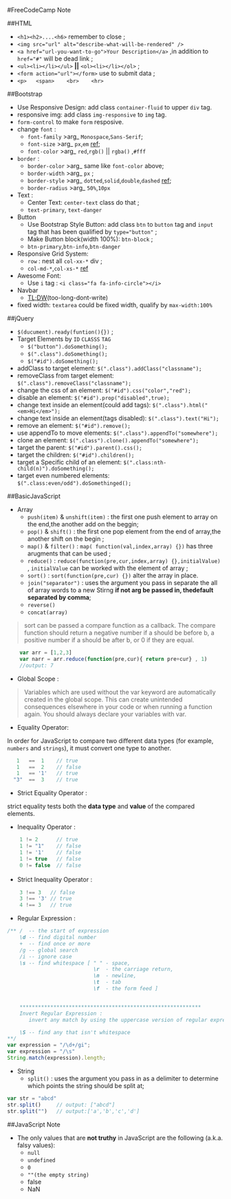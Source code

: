 #FreeCodeCamp Note

##HTML

- `<h1><h2>....<h6>` remember to close ;
- `<img src="url" alt="describe-what-will-be-rendered" />`
- `<a href="url-you-want-to-go">Your Description</a>` ,in addition to `href="#"` will be dead link ;
- `<ul><li></li></ul>` **||** `<ol><li></li></ol>` ;
- `<form action="url"></form>` use to submit data ;
- `<p>   <span>    <br>    <hr>`

##Bootstrap

- Use Responsive Design: add class `container-fluid` to upper `div` tag.
- responsive img: add class `img-responsive` to `img` tag.
- `form-control` to make `form` resposive.
- change `font` :
    - `font-family` >arg_ `Monospace`,`Sans-Serif`;
    - `font-size`   >arg_ `px`,`em` [ref](https://www.w3.org/Style/Examples/007/units.en.html);
    - `font-color`  >arg_ `red`,`rgb()` || `rgba()` ,`#fff`
- `border` :
    - `border-color`  >arg_ same like `font-color` above;
    - `border-width`  >arg_ `px` ;
    - `border-style`  >arg_ `dotted`,`solid`,`double`,`dashed` [ref](http://www.w3school.com.cn/cssref/pr_border-style.asp); 
    - `border-radius` >arg_ `50%`,`10px`
- Text : 
    - Center Text: `center-text` class do that ;
    - `text-primary`, `text-danger`
- Button
    - Use Bootstrap Style Button: add class `btn` to `button` tag and `input` tag that has been qualified by `type="button"` ;
    - Make Button block(width 100%): `btn-block` ;
    - `btn-primary`,`btn-info`,`btn-danger`
- Responsive Grid System:
    - `row` : nest all `col-xx-*` div ; 
    - `col-md-*`,`col-xs-*` [ref](https://i.imgur.com/FaYuui8.png) 
- Awesome Font:
    - Use `i` tag : `<i class="fa fa-info-circle"></i>`
- Navbar
    + [TL;DW](http://getbootstrap.com/components/#navbar)(too-long-dont-write)
- fixed width: `textarea` could be fixed width, qualify by `max-width:100%`


##jQuery

- `$(ducument).ready(funtion(){})` ;
- Target Elements by `ID` `CLASSS` `TAG` 
    + `$("button").doSomething();` 
    + `$(".class").doSomething();` 
    + `$("#id").doSomething();` 
- addClass to target element: `$(".class").addClass("classname");` 
- removeClass from target element: `$(".class").removeClass("classname");` 
- change the css of an element: `$("#id").css("color","red");` 
- disable an element: `$("#id").prop("disabled",true);` 
- change text inside an element(could add tags): `$(".class").html("<em>Hi</em>");` 
- change text inside an element(tags disabled): `$(".class").text("Hi");` 
- remove an element: `$("#id").remove();` 
- use appendTo to move elements: `$(".class").appendTo("somewhere");` 
- clone an element: `$(".class").clone().appendTo("somewhere");` 
- target the parent: `$("#id").parent().css();` 
- target the children: `$("#id").children();` 
- target a Specific child of an element: `$(".class:nth-child(n)").doSomething();` 
- target even numbered elements: `$(".class:even/odd").doSomethinged();` 


##BasicJavaScript

- Array
    + `push(item)` & `unshift(item)` : the first one push element to array on the end,the another add on the beggin;
    + `pop()` & `shift()` :  the first one pop element from the end of array,the another shift on the begin ;
    + `map()` &  `filter()` : `map( function(val,index,array) {})` has three arugments that can be used ;
    + `reduce()` : `reduce(function(pre,cur,index,array) {},initialValue)` , `initialValue` can be worked with the element of array ; 
    + `sort()` :  `sort(function(pre,cur) {})` alter the array in place. 
    + `join("separator")` : uses the argument you pass in  separate the all of array words to a new Stirng **if not arg be passed in, thedefault separated by comma**;
    + `reverse()` 
    + `concat(array)`
    

> sort can be passed a compare function as a callback. The compare function should return a negative number if a should be before b, a positive number if a should be after b, or 0 if they are equal.

```javascript
    var arr = [1,2,3]
    var narr = arr.reduce(function(pre,cur){ return pre+cur} , 1)
    //output: 7
```

- Global Scope : 

> Variables which are used without the var keyword are automatically created in the global scope. This can create unintended consequences elsewhere in your code or when running a function again. You should always declare your variables with var.

- Equality Operator:

In order for JavaScript to compare two different data types (for example, `numbers` and `strings`), it must convert one type to another.

```javascript
   1   ==  1    // true
   1   ==  2    // false
   1   == '1'   // true
  "3"  ==  3    // true
```

- Strict Equality Operator : 

 strict equality tests both the __data type__ and __value__ of the compared elements.

-  Inequality Operator :

```javascript
    1 != 2      // true
    1 != "1"    // false
    1 != '1'    // false
    1 != true   // false
    0 != false  // false
```

- Strict Inequality Operator :　

```javascript
    3 !== 3   // false
    3 !== '3' // true
    4 !== 3   // true
```

- Regular Expression :

```javascript
/** /  -- the start of expression 
    \d -- find digital number
    +  -- find once or more 
    /g -- global search  
    /i -- ignore case  
    \s -- find whitespace [ " " - space, 
                            \r  - the carriage return,
                            \n  - newline,
                            \t  - tab
                            \f  - the form feed ]


    ***********************************************************
    Invert Regular Expression : 
       invert any match by using the uppercase version of regular expression selector. 

    \S -- find any that isn't whitespace
**/
var expression = "/\d+/gi";
var expression = "/\s"
String.match(expression).length;
```


- String 
    + `split()` : uses the argument you pass in as a delimiter to determine which points the string should be split at;
```javascript
var str = "abcd"
str.split()     // output: ["abcd"]
str.split("")   // output:['a','b','c','d']
```


##JavaScript Note

- The only values that are **not truthy** in JavaScript are the following (a.k.a. falsy values):
    + `null`
    + `undefined`
    + `0`
    + `""(the empty string)`
    + false
    + NaN
